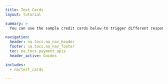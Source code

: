 ```yaml
---
title: Test Cards
layout: tutorial

summary: >
  You can use the sample credit cards below to trigger different responses from our gateway.

navigation:
  header: na.tocs.na_nav_header
  footer: na.tocs.na_nav_footer
  toc: na.tocs.payment_apis
  header_active: Guides

includes:
  - na/test_cards
  
---
```


